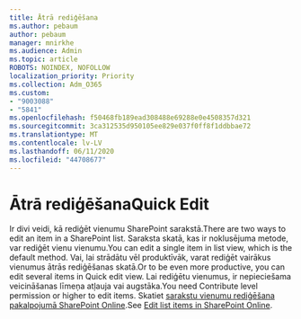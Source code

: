 ```yaml
---
title: Ātrā rediģēšana
ms.author: pebaum
author: pebaum
manager: mnirkhe
ms.audience: Admin
ms.topic: article
ROBOTS: NOINDEX, NOFOLLOW
localization_priority: Priority
ms.collection: Adm_O365
ms.custom:
- "9003088"
- "5841"
ms.openlocfilehash: f50468fb189ead308488e69288e0e4508357d321
ms.sourcegitcommit: 3ca312535d950105ee829e037f0ff8f1ddbbae72
ms.translationtype: MT
ms.contentlocale: lv-LV
ms.lasthandoff: 06/11/2020
ms.locfileid: "44708677"
---
```

# <a name="quick-edit"></a><span data-ttu-id="0ae0a-102">Ātrā rediģēšana</span><span class="sxs-lookup"><span data-stu-id="0ae0a-102">Quick Edit</span></span>

<span data-ttu-id="0ae0a-103">Ir divi veidi, kā rediģēt vienumu SharePoint sarakstā.</span><span class="sxs-lookup"><span data-stu-id="0ae0a-103">There are two ways to edit an item in a SharePoint list.</span></span> <span data-ttu-id="0ae0a-104">Saraksta skatā, kas ir noklusējuma metode, var rediģēt vienu vienumu.</span><span class="sxs-lookup"><span data-stu-id="0ae0a-104">You can edit a single item in list view, which is the default method.</span></span> <span data-ttu-id="0ae0a-105">Vai, lai strādātu vēl produktīvāk, varat rediģēt vairākus vienumus ātrās rediģēšanas skatā.</span><span class="sxs-lookup"><span data-stu-id="0ae0a-105">Or to be even more productive, you can edit several items in Quick edit view.</span></span> <span data-ttu-id="0ae0a-106">Lai rediģētu vienumus, ir nepieciešama veicināšanas līmeņa atļauja vai augstāka.</span><span class="sxs-lookup"><span data-stu-id="0ae0a-106">You need Contribute level permission or higher to edit items.</span></span> <span data-ttu-id="0ae0a-107">Skatiet [sarakstu vienumu rediģēšana pakalpojumā SharePoint Online](https://support.microsoft.com/office/dac1a1c3-a80b-4082-ba57-715cf613d0f7).</span><span class="sxs-lookup"><span data-stu-id="0ae0a-107">See [Edit list items in SharePoint Online](https://support.microsoft.com/office/dac1a1c3-a80b-4082-ba57-715cf613d0f7).</span></span>

